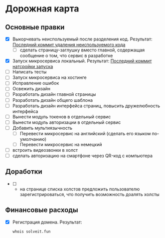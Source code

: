 # Дорожная карта

## Основные правки

- [x] Выкорчевать неиспользуемый после разделения код. Результат: [Последний коммит удаления неиспользуемого кода](https://github.com/syeysk/django-sy-facilitation/commit/b9d238833e63c1c103ad7e2c653fe32bab723829)
  - [ ] сделать страницу-заглушку вместо главной, содержащая сообщение о том, что сервис в разработке
- [x] Запуск микросервиса локальный. Результат: [Последний коммит натсройки запуска](https://github.com/syeysk/django-sy-facilitation/commit/cc9a104b1a2291f0c86e070546abab88774d41f0)
- [ ] Написать тесты
- [ ] Запуск микросервиса на хостинге
- [ ] Исправление ошибок
- [ ] Освежить дизайн
- [ ] Разработать дизайн главной страницы
- [ ] Разработать дизайн общего шаблона
- [ ] Разработать дизайн интерфейса страниц, повысить дружелюбность интерфейса
- [ ] Вынести модуль токенов в отдельный сервис
- [ ] Вынести модуль авторизации в отдельный сервис
- [ ] Добавить мультиязычность
  - [ ] Перевести микросервис на английский (сделать его языком по-умолчанию)
  - [ ] Перевести микросервис на немецкий
- [ ] встроить видеозвонки в холст
- [ ] сделать авторизацию на смартфоне через QR-код с компьютера

## Доработки

- [ ] - на странице списка холстов предложить пользователю зарегистрироваться, что получить возможность доалять холсты

## Финансовые расходы

- [x] Регистрация домена. Результат:
  ```sh
  whois solveit.fun
  ```
